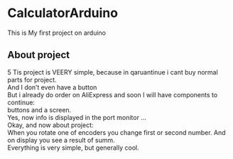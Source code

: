 # CalculatorArduino

This is My first project on arduino

## About project
5
Tis project is VEERY simple, because in qaruantinue i cant buy normal parts for project.<br>
And I don’t even have a button<br>
But i already do order on AliExpress and soon I will have components to continue: <br>
buttons and a screen. <br>
Yes, now info is displayed in the port monitor ...<br>
Okay, and now about project:<br>
When you rotate one of encoders you change first or second number. And on display you see a result of summ.<br>
Everything is very simple, but generally cool.<br>
